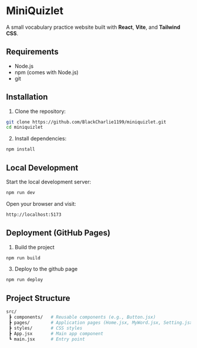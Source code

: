 # MiniQuizlet

A small vocabulary practice website built with **React**, **Vite**, and **Tailwind CSS**.


##  Requirements
- Node.js 
- npm (comes with Node.js)
- git


##  Installation

1. Clone the repository:
```bash
git clone https://github.com/BlackCharlie1199/miniquizlet.git
cd miniquizlet
```

2. Install dependencies:
```bash
npm install
```


## Local Development

Start the local development server:
```bash
npm run dev
```

Open your browser and visit:
```bash
http://localhost:5173
```


## Deployment (GitHub Pages)
1. Build the project

```bash
npm run build
```

3. Deploy to the github page

```bash
npm run deploy
```


## Project Structure
```bash
src/
 ┣ components/   # Reusable components (e.g., Button.jsx)
 ┣ pages/        # Application pages (Home.jsx, MyWord.jsx, Setting.jsx)
 ┣ styles/       # CSS styles
 ┣ App.jsx       # Main app component
 ┗ main.jsx      # Entry point

